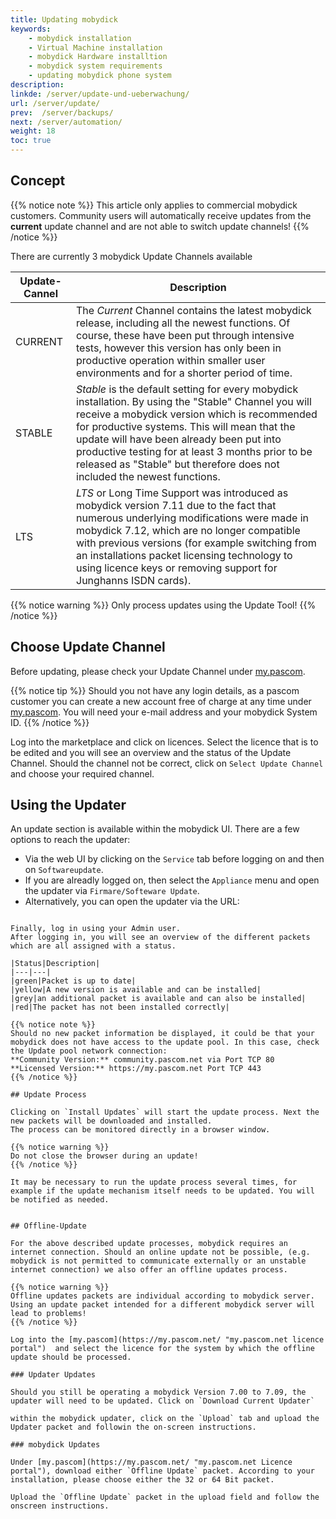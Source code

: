 ```yaml
---
title: Updating mobydick
keywords:
    - mobydick installation
    - Virtual Machine installation
    - mobydick Hardware installtion
    - mobydick system requirements
    - updating mobydick phone system
description:
linkde: /server/update-und-ueberwachung/
url: /server/update/
prev:  /server/backups/
next: /server/automation/
weight: 18
toc: true
---
```


## Concept

{{% notice note %}}
This article only applies to commercial mobydick customers. Community users will automatically receive updates from
the **current** update channel and are not able to switch update channels!
{{% /notice %}}

There are currently 3 mobydick Update Channels available

|Update-Cannel|Description|
|---|---|
|CURRENT|The *Current* Channel contains the latest mobydick release, including all the newest functions. Of course, these have been put through intensive tests, however this version has only been in productive operation within smaller user environments and for a shorter period of time.|
|STABLE|*Stable* is the default setting for every mobydick installation. By using the "Stable" Channel you will receive a mobydick version which is recommended for productive systems. This will mean that the update will have been already been put into productive testing for at least 3 months prior to be released as "Stable" but therefore does not included the newest functions.|
|LTS| *LTS* or Long Time Support was introduced as mobydick version 7.11 due to the fact that numerous underlying modifications were made in mobydick 7.12, which are no longer compatible with previous versions (for example switching from an installations packet licensing technology to using licence keys or removing support for Junghanns ISDN cards).|

{{% notice warning %}}
Only process updates using the Update Tool!
{{% /notice %}}

## Choose Update Channel

Before updating, please check your Update Channel under [my.pascom](https://my.pascom.net/ "my.pascom.net licence portal").

{{% notice tip %}}
Should you not have any login details, as a pascom customer you can create a new account free of charge at any time under [my.pascom](https://my.pascom.net/#/buy/product). You will need your e-mail address and your mobydick System ID.
{{% /notice %}}

Log into the marketplace and click on licences. Select the licence that is to be edited and you will see an overview and the status of the Update Channel. Should the channel not be correct, click on `Select Update Channel` and choose your required channel.

## Using the Updater

An update section is available within the mobydick UI. There are a few options to reach the updater:

* Via the web UI by clicking on the `Service` tab before logging on and then on `Softwareupdate`.
* If you are alreadly logged on, then select the `Appliance` menu and open the updater via `Firmare/Softeware Update`.
* Alternatively, you can open the updater via the URL:
~~~~ https://mobydick_ip/update ~~~~.

Finally, log in using your Admin user.
After logging in, you will see an overview of the different packets which are all assigned with a status.

|Status|Description|
|---|---|
|green|Packet is up to date|
|yellow|A new version is available and can be installed|
|grey|an additional packet is available and can also be installed|
|red|The packet has not been installed correctly|

{{% notice note %}}
Should no new packet information be displayed, it could be that your mobydick does not have access to the update pool. In this case, check the Update pool network connection:  
**Community Version:** community.pascom.net via Port TCP 80  
**Licensed Version:** https://my.pascom.net Port TCP 443
{{% /notice %}}

## Update Process

Clicking on `Install Updates` will start the update process. Next the new packets will be downloaded and installed.
The process can be monitored directly in a browser window.

{{% notice warning %}}
Do not close the browser during an update!
{{% /notice %}}

It may be necessary to run the update process several times, for example if the update mechanism itself needs to be updated. You will be notified as needed.


## Offline-Update

For the above described update processes, mobydick requires an internet connection. Should an online update not be possible, (e.g. mobydick is not permitted to communicate externally or an unstable internet connection) we also offer an offline updates process.

{{% notice warning %}}
Offline updates packets are individual according to mobydick server. Using an update packet intended for a different mobydick server will lead to problems!
{{% /notice %}}

Log into the [my.pascom](https://my.pascom.net/ "my.pascom.net licence portal")  and select the licence for the system by which the offline update should be processed.

### Updater Updates

Should you still be operating a mobydick Version 7.00 to 7.09, the updater will need to be updated. Click on `Download Current Updater`

within the mobydick updater, click on the `Upload` tab and upload the Updater packet and followin the on-screen instructions.

### mobydick Updates

Under [my.pascom](https://my.pascom.net/ "my.pascom.net Licence portal"), download either `Offline Update` packet. According to your installation, please choose either the 32 or 64 Bit packet.

Upload the `Offline Update` packet in the upload field and follow the onscreen instructions.
